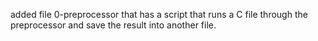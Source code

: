 added file 0-preprocessor that  has a script that runs a C file through the preprocessor and save the result into another file.
